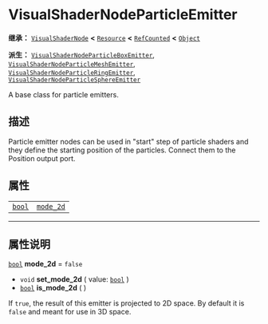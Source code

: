 <!-- ⚠ 请勿编辑本文件 ⚠ -->
<!-- 本文档使用脚本从 WeDot 引擎源码仓库生成。 -->
<!-- 生成脚本：https://github.com/WeDot-Engine/WeDot/tree/master/doc/tools/make_md.py； -->
<!-- 原文件：https://github.com/WeDot-Engine/WeDot/tree/master/doc/classes/VisualShaderNodeParticleEmitter.xml。 -->

<div id="_class_visualshadernodeparticleemitter"></div>

# VisualShaderNodeParticleEmitter

**继承：** [`VisualShaderNode`](class_visualshadernode.md) **<** [`Resource`](class_resource.md) **<** [`RefCounted`](class_refcounted.md) **<** [`Object`](class_object.md)

**派生：** [`VisualShaderNodeParticleBoxEmitter`](class_visualshadernodeparticleboxemitter.md), [`VisualShaderNodeParticleMeshEmitter`](class_visualshadernodeparticlemeshemitter.md), [`VisualShaderNodeParticleRingEmitter`](class_visualshadernodeparticleringemitter.md), [`VisualShaderNodeParticleSphereEmitter`](class_visualshadernodeparticlesphereemitter.md)

A base class for particle emitters.

## 描述

Particle emitter nodes can be used in "start" step of particle shaders and they define the starting position of the particles. Connect them to the Position output port.

## 属性

|||
|:-:|:--|
| [`bool`](class_bool.md) | [`mode_2d`](class_visualshadernodeparticleemitter.md#class_visualshadernodeparticleemitter_property_mode_2d) | ``false`` |

<!-- rst-class:: classref-section-separator -->

---

## 属性说明

<div id="_class_visualshadernodeparticleemitter_property_mode_2d"></div>

[`bool`](class_bool.md) **mode_2d** = ``false`` <div id="class_visualshadernodeparticleemitter_property_mode_2d"></div>

- `void` **set_mode_2d** ( value: [`bool`](class_bool.md) )
- [`bool`](class_bool.md) **is_mode_2d** ( )

If `true`, the result of this emitter is projected to 2D space. By default it is `false` and meant for use in 3D space.

[^virtual]: 本方法通常需要用户覆盖才能生效。
[^const]: 本方法无副作用，不会修改该实例的任何成员变量。
[^vararg]: 本方法除了能接受在此处描述的参数外，还能够继续接受任意数量的参数。
[^constructor]: 本方法用于构造某个类型。
[^static]: 调用本方法无需实例，可直接使用类名进行调用。
[^operator]: 本方法描述的是使用本类型作为左操作数的有效运算符。
[^bitfield]: 这个值是由下列位标志构成位掩码的整数。
[^void]: 无返回值。
